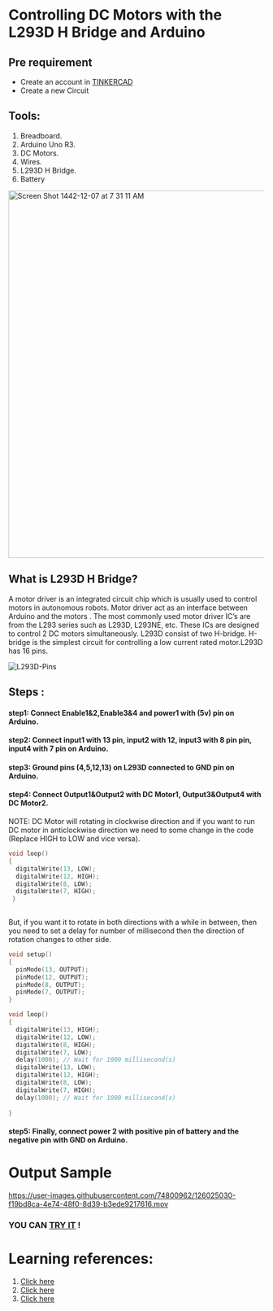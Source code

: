 # Controlling DC Motors with the L293D H Bridge and Arduino
## Pre requirement
* Create an account in [TINKERCAD](https://www.tinkercad.com/join)
* Create a new Circuit

## Tools: 
1. Breadboard.
2. Arduino Uno R3.
3. DC Motors.
4. Wires.
5. L293D H Bridge.
6. Battery
<img width="722" alt="Screen Shot 1442-12-07 at 7 31 11 AM" src="https://user-images.githubusercontent.com/74800962/126025503-9585c978-9fe4-44d1-a189-04eda20e7190.png">


## What is L293D H Bridge?
A motor driver is an integrated circuit chip which is usually used to control motors in autonomous robots. Motor driver act as an interface between Arduino and the motors . The most commonly used motor driver IC’s are from the L293 series such as L293D, L293NE, etc. These ICs are designed to control 2 DC motors simultaneously. L293D consist of two H-bridge. H-bridge is the simplest circuit for controlling a low current rated motor.L293D has 16 pins.

![L293D-Pins](https://user-images.githubusercontent.com/74800962/126024531-2352ce31-70c4-43a8-b05c-1f0a9c5078bd.png)

## Steps :
#### step1: Connect Enable1&2,Enable3&4 and power1 with (5v) pin on Arduino.
#### step2: Connect input1 with 13 pin, input2 with 12, input3 with 8 pin pin, input4 with 7 pin on Arduino.
#### step3: Ground pins (4,5,12,13) on L293D connected to GND pin on Arduino.
#### step4: Connect Output1&Output2 with DC Motor1, Output3&Output4 with DC Motor2.

NOTE: DC Motor will rotating in clockwise direction and if you want to run DC motor in anticlockwise direction we need to some change in the code (Replace HIGH to LOW and vice versa).
```c++
void loop()
{
  digitalWrite(13, LOW);
  digitalWrite(12, HIGH);
  digitalWrite(8, LOW);
  digitalWrite(7, HIGH);
 }
 
```
But, if you want it to rotate in both directions with a while in between, then you need to set a delay for number of millisecond then the direction of rotation changes to other side.
```c++
void setup()
{
  pinMode(13, OUTPUT);
  pinMode(12, OUTPUT);
  pinMode(8, OUTPUT);
  pinMode(7, OUTPUT);
}

void loop()
{
  digitalWrite(13, HIGH);
  digitalWrite(12, LOW);
  digitalWrite(8, HIGH);
  digitalWrite(7, LOW);
  delay(1000); // Wait for 1000 millisecond(s)
  digitalWrite(13, LOW);
  digitalWrite(12, HIGH);
  digitalWrite(8, LOW);
  digitalWrite(7, HIGH);
  delay(1000); // Wait for 1000 millisecond(s)
 
}
```
#### step5: Finally, connect power 2 with positive pin of battery and the negative pin with GND on Arduino.


# Output Sample


https://user-images.githubusercontent.com/74800962/126025030-f19bd8ca-4e74-48f0-8d39-b3ede9217616.mov

### YOU CAN [TRY IT](https://www.tinkercad.com/things/d93VBBPUqW0-smooth-fyyran) !

# Learning references:
1. [Click here](https://www.youtube.com/watch?v=qJeAo4zo0IY)
2. [Click here](https://www.youtube.com/watch?v=9GhyRfEPu8k&t=322s)
3. [Click here](https://www.youtube.com/watch?v=bQZzUdMp57s) 
